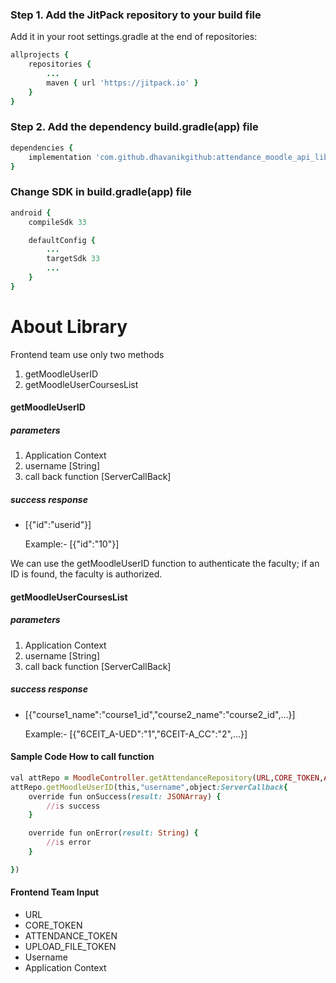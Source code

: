 ### Step 1. Add the JitPack repository to your build file

Add it in your root settings.gradle at the end of repositories:

```ruby
allprojects {
    repositories {
        ...
        maven { url 'https://jitpack.io' }
    }
}
```

### Step 2. Add the dependency build.gradle(app) file

```ruby
dependencies {
    implementation 'com.github.dhavanikgithub:attendance_moodle_api_lib:1.1.1'
}
```

### Change SDK in build.gradle(app) file

```ruby
android {
    compileSdk 33

    defaultConfig {
        ...
        targetSdk 33
        ...
    }
}
```

# About Library
Frontend team use only two methods
<ol>
  <li>getMoodleUserID</li>
  <li>getMoodleUserCoursesList</li>
</ol>

#### getMoodleUserID
##### parameters
1. Application Context
2. username [String]
3. call back function [ServerCallBack]

##### success response
- [{"id":"userid"}] 

    Example:- [{"id":"10"}]

We can use the getMoodleUserID function to authenticate the faculty; if an ID is found, the faculty is authorized.

#### getMoodleUserCoursesList
##### parameters
1. Application Context
2. username [String]
3. call back function [ServerCallBack]

##### success response
- [{"course1_name":"course1_id","course2_name":"course2_id",...}] 

    Example:- [{"6CEIT_A-UED":"1","6CEIT-A_CC":"2",...}]

#### Sample Code How to call function
```ruby
val attRepo = MoodleController.getAttendanceRepository(URL,CORE_TOKEN,ATTENDANCE_TOKEN,UPLOAD_FILE_TOKEN)
attRepo.getMoodleUserID(this,"username",object:ServerCallback{
    override fun onSuccess(result: JSONArray) {
        //is success
    }

    override fun onError(result: String) {
        //is error
    }

})
```

#### Frontend Team Input

- URL
- CORE_TOKEN
- ATTENDANCE_TOKEN
- UPLOAD_FILE_TOKEN
- Username
- Application Context
